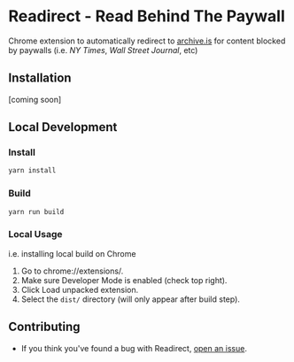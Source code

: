 # Readirect - Read Behind The Paywall

Chrome extension to automatically redirect to [archive.is](https://archive.is/) for content blocked by paywalls (i.e. _NY Times_, _Wall Street Journal_, etc)

## Installation

[coming soon]

## Local Development

### Install

```sh
yarn install
```

### Build

```sh
yarn run build
```

### Local Usage

i.e. installing local build on Chrome

1.  Go to chrome://extensions/.
2.  Make sure Developer Mode is enabled (check top right).
3.  Click Load unpacked extension.
4.  Select the `dist/` directory (will only appear after build step).

## Contributing

- If you think you've found a bug with Readirect, [open an issue](https://github.com/mokshjawa/readirect/issues/new).
